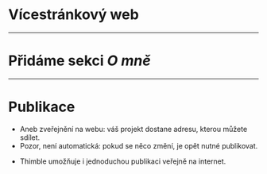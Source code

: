<!-- .slide: data-state="c-slide-inter" -->

# Vícestránkový web

----

<!-- .slide: data-state="c-slide-task" -->

# Přidáme sekci _O&nbsp;mně_

----

# Publikace

* Aneb zveřejnění na webu: váš projekt dostane adresu, kterou můžete sdílet.
* Pozor, není automatická: pokud se něco změní, je opět nutné publikovat.

>>>
* Thimble umožňuje i jednoduchou publikaci veřejně na internet.
